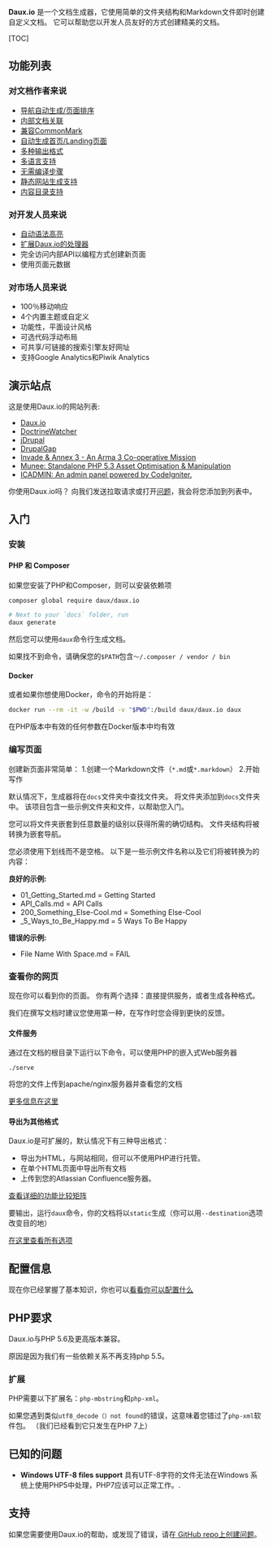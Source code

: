 **Daux.io** 是一个文档生成器，它使用简单的文件夹结构和Markdown文件即时创建自定义文档。 它可以帮助您以开发人员友好的方式创建精美的文档。

[TOC]

## 功能列表

### 对文档作者来说

* [导航自动生成/页面排序](01_Features/Navigation_and_Sorting.md)
* [内部文档关联](01_Features/Internal_links.md)
* [兼容CommonMark](01_Features/CommonMark_compliant.md)
* [自动生成首页/Landing页面](01_Features/Landing_page.md)
* [多种输出格式](01_Features/Multiple_Output_Formats.md)
* [多语言支持](01_Features/Multilanguage.md)
* [无需编译步骤](01_Features/Live_mode.md)
* [静态网站生成支持](01_Features/Static_Site_Generation.md)
* [内容目录支持](01_Features/Table_of_contents.md)

### 对开发人员来说

* [自动语法高亮](01_Features/Auto_Syntax_Highlight.md)
* [扩展Daux.io的处理器](01_For_Developers/Creating_a_Processor.md)
* 完全访问内部API以编程方式创建新页面
* 使用页面元数据

### 对市场人员来说

* 100％移动响应
* 4个内置主题或自定义
* 功能性，平面设计风格
* 可选代码浮动布局
* 可共享/可链接的搜索引擎友好网址
* 支持Google Analytics和Piwik Analytics

## 演示站点

这是使用Daux.io的网站列表:

* [Daux.io](https://dauxio.github.io/)
* [DoctrineWatcher](https://dsentker.github.io/WatcherDocumentation/)
* [jDrupal](http://jdrupal.easystreet3.com/8/docs/)
* [DrupalGap](http://docs.drupalgap.org/8/)
* [Invade & Annex 3 - An Arma 3 Co-operative Mission](http://ia3.ahoyworld.co.uk/)
* [Munee: Standalone PHP 5.3 Asset Optimisation & Manipulation](http://mun.ee)
* [ICADMIN: An admin panel powered by CodeIgniter.](http://istocode.com/shared/ic-admin/)

你使用Daux.io吗？ 向我们发送拉取请求或打开[问题](https://github.com/dauxio/daux.io/issues)，我会将您添加到列表中。

## 入门

### 安装

#### PHP 和 Composer

如果您安装了PHP和Composer，则可以安装依赖项

```bash
composer global require daux/daux.io

# Next to your `docs` folder, run
daux generate
```

然后您可以使用`daux`命令行生成文档。

如果找不到命令，请确保您的`$PATH`包含`〜/.composer / vendor / bin`

#### Docker
或者如果你想使用Docker，命令的开始将是：

```bash
docker run --rm -it -w /build -v "$PWD":/build daux/daux.io daux
```

在PHP版本中有效的任何参数在Docker版本中均有效


### 编写页面

创建新页面非常简单：
1.创建一个Markdown文件（`*.md`或`*.markdown`）
2.开始写作

默认情况下，生成器将在`docs`文件夹中查找文件夹。
将文件夹添加到`docs`文件夹中。 该项目包含一些示例文件夹和文件，以帮助您入门。

您可以将文件夹嵌套到任意数量的级别以获得所需的确切结构。
文件夹结构将被转换为嵌套导航。

您必须使用下划线而不是空格。 以下是一些示例文件名称以及它们将被转换为的内容：

**良好的示例:**

* 01_Getting_Started.md = Getting Started
* API_Calls.md = API Calls
* 200_Something_Else-Cool.md = Something Else-Cool
* _5_Ways_to_Be_Happy.md = 5 Ways To Be Happy

**错误的示例:**

* File Name With Space.md = FAIL

### 查看你的网页

现在你可以看到你的页面。 你有两个选择：直接提供服务，或者生成各种格式。

我们在撰写文档时建议您使用第一种，在写作时您会得到更快的反馈。

#### 文件服务

通过在文档的根目录下运行以下命令，可以使用PHP的嵌入式Web服务器

```
./serve
```

将您的文件上传到apache/nginx服务器并查看您的文档

[更多信息在这里](01_Features/Live_mode.md)

#### 导出为其他格式

Daux.io是可扩展的，默认情况下有三种导出格式：

- 导出为HTML，与网站相同，但可以不使用PHP进行托管。
- 在单个HTML页面中导出所有文档
- 上传到您的Atlassian Confluence服务器。

[查看详细的功能比较矩阵](01_Features/Multiple_Output_Formats.md)

要输出，运行`daux`命令，你的文档将以`static`生成（你可以用`--destination`选项改变目的地）

[在这里查看所有选项](01_Features/Static_Site_Generation.md)

## 配置信息

现在你已经掌握了基本知识，你也可以[看看你可以配置什么](05_Configuration/_index.md)

## PHP要求

Daux.io与PHP 5.6及更高版本兼容。

原因是因为我们有一些依赖关系不再支持php 5.5。

### 扩展

PHP需要以下扩展名：`php-mbstring`和`php-xml`。

如果您遇到类似`utf8_decode（）not found`的错误，这意味着您错过了`php-xml`软件包。 （我们已经看到它只发生在PHP 7上）

## 已知的问题

- __Windows UTF-8 files support__ 具有UTF-8字符的文件无法在Windows 系统上使用PHP5中处理，PHP7应该可以正常工作。.


## 支持

如果您需要使用Daux.io的帮助，或发现了错误，请在<a href="https://github.com/dauxio/daux.io/issues" target="_blank"> GitHub repo上创建问题</A>。